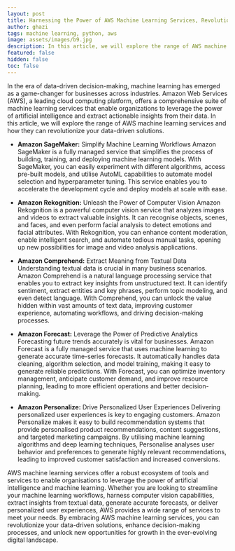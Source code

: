 ```yaml
---
layout: post
title: Harnessing the Power of AWS Machine Learning Services, Revolutionize Your Data-driven Solutions
author: ghazi
tags: machine learning, python, aws
image: assets/images/b9.jpg
description: In this article, we will explore the range of AWS machine learning services and how they can revolutionize your data-driven solutions.
featured: false
hidden: false
toc: false
---
```


In the era of data-driven decision-making, machine learning has emerged as a game-changer for businesses across industries. Amazon Web Services (AWS), a leading cloud computing platform, offers a comprehensive suite of machine learning services that enable organizations to leverage the power of artificial intelligence and extract actionable insights from their data. In this article, we will explore the range of AWS machine learning services and how they can revolutionize your data-driven solutions.

+ **Amazon SageMaker:** Simplify Machine Learning Workflows Amazon SageMaker is a fully managed service that simplifies the process of building, training, and deploying machine learning models. With SageMaker, you can easily experiment with different algorithms, access pre-built models, and utilise AutoML capabilities to automate model selection and hyperparameter tuning. This service enables you to accelerate the development cycle and deploy models at scale with ease.

+ **Amazon Rekognition:** Unleash the Power of Computer Vision Amazon Rekognition is a powerful computer vision service that analyzes images and videos to extract valuable insights. It can recognise objects, scenes, and faces, and even perform facial analysis to detect emotions and facial attributes. With Rekognition, you can enhance content moderation, enable intelligent search, and automate tedious manual tasks, opening up new possibilities for image and video analysis applications.

+ **Amazon Comprehend:** Extract Meaning from Textual Data Understanding textual data is crucial in many business scenarios. Amazon Comprehend is a natural language processing service that enables you to extract key insights from unstructured text. It can identify sentiment, extract entities and key phrases, perform topic modeling, and even detect language. With Comprehend, you can unlock the value hidden within vast amounts of text data, improving customer experience, automating workflows, and driving decision-making processes.

+ **Amazon Forecast:** Leverage the Power of Predictive Analytics Forecasting future trends accurately is vital for businesses. Amazon Forecast is a fully managed service that uses machine learning to generate accurate time-series forecasts. It automatically handles data cleaning, algorithm selection, and model training, making it easy to generate reliable predictions. With Forecast, you can optimize inventory management, anticipate customer demand, and improve resource planning, leading to more efficient operations and better decision-making.

+ **Amazon Personalize:** Drive Personalized User Experiences Delivering personalized user experiences is key to engaging customers. Amazon Personalize makes it easy to build recommendation systems that provide personalised product recommendations, content suggestions, and targeted marketing campaigns. By utilising machine learning algorithms and deep learning techniques, Personalise analyses user behavior and preferences to generate highly relevant recommendations, leading to improved customer satisfaction and increased conversions.

AWS machine learning services offer a robust ecosystem of tools and services to enable organisations to leverage the power of artificial intelligence and machine learning. Whether you are looking to streamline your machine learning workflows, harness computer vision capabilities, extract insights from textual data, generate accurate forecasts, or deliver personalized user experiences, AWS provides a wide range of services to meet your needs. By embracing AWS machine learning services, you can revolutionize your data-driven solutions, enhance decision-making processes, and unlock new opportunities for growth in the ever-evolving digital landscape.
